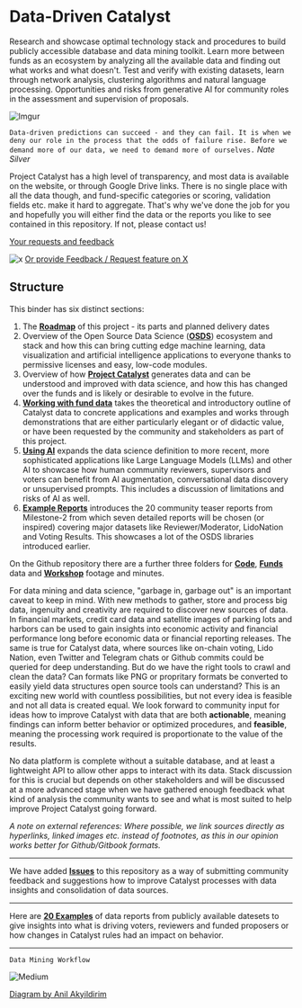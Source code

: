 # Data-Driven Catalyst

Research and showcase optimal technology stack and procedures to build publicly accessible database and data mining toolkit. Learn more between funds as an ecosystem by analyzing all the available data and finding out what works and what doesn't. Test and verify with existing datasets, learn through network analysis, clustering algorithms and natural language processing. Opportunities and risks from generative AI for community roles in the assessment and supervision of proposals.

![Imgur](https://i.imgur.com/ViLBYv9.png)

`Data-driven predictions can succeed - and they can fail. It is when we deny our role in the process that the odds of failure rise. Before we demand more of our data, we need to demand more of ourselves.` _Nate Silver_

Project Catalyst has a high level of transparency, and most data is available on the website, or through Google Drive links. There is no single place with all the data though, and fund-specific categories or scoring, validation fields etc. make it hard to aggregate. That's why we've done the job for you and hopefully you will either find the data or the reports you like to see contained in this repository. If not, please contact us!

[Your requests and feedback](https://forms.gle/JYBmHYfvvnVsr5xN7)

![x](http://i.imgur.com/tXSoThF.png)
[Or provide Feedback / Request feature on X](https://twitter.com/SapientSwarm)


## Structure

This binder has six distinct sections:

1. The [**Roadmap**](https://github.com/Sapient-Predictive-Analytics/Data-Driven_Catalyst/blob/main/Roadmap.md) of this project - its parts and planned delivery dates
2. Overview of the Open Source Data Science ([**OSDS**](https://github.com/Sapient-Predictive-Analytics/Data-Driven_Catalyst/blob/main/OSDS.md)) ecosystem and stack and how this can bring cutting edge machine learning, data visualization and artificial intelligence applications to everyone thanks to permissive licenses and easy, low-code modules.
3. Overview of how [**Project Catalyst**](https://github.com/Sapient-Predictive-Analytics/Data-Driven_Catalyst/blob/main/Project_Catalyst.md) generates data and can be understood and improved with data science, and how this has changed over the funds and is likely or desirable to evolve in the future.
4. [**Working with fund data**](https://github.com/Sapient-Predictive-Analytics/Data-Driven_Catalyst/blob/main/Working_with_Fund_Data.md) takes the theoretical and introductory outline of Catalyst data to concrete applications and examples and works through demonstrations that are either particularly elegant or of didactic value, or have been requested by the community and stakeholders as part of this project.
5. [**Using AI**](https://github.com/Sapient-Predictive-Analytics/Data-Driven_Catalyst/blob/main/Using_AI.md) expands the data science definition to more recent, more sophisticated applications like Large Language Models (LLMs) and other AI to showcase how human community reviewers, supervisors and voters can benefit from AI augmentation, conversational data discovery or unsupervised prompts. This includes a discussion of limitations and risks of AI as well.
6. [**Example Reports**](https://github.com/Sapient-Predictive-Analytics/Data-Driven_Catalyst/blob/main/Funds/examples.md) introduces the 20 community teaser reports from Milestone-2 from which seven detailed reports will be chosen (or inspired) covering major datasets like Reviewer/Moderator, LidoNation and Voting Results. This showcases a lot of the OSDS libraries introduced earlier.

On the Github repository there are a further three folders for [**Code**](https://github.com/Sapient-Predictive-Analytics/Data-Driven\_Catalyst/tree/main/Code), [**Funds**](https://github.com/Sapient-Predictive-Analytics/Data-Driven\_Catalyst/tree/main/Funds) data and [**Workshop**](https://github.com/Sapient-Predictive-Analytics/Data-Driven\_Catalyst/tree/main/Workshop) footage and minutes.

For data mining and data science, "garbage in, garbage out" is an important caveat to keep in mind. With new methods to gather, store and process big data, ingenuity and creativity are required to discover new sources of data. In financial markets, credit card data and satellite images of parking lots and harbors can be used to gain insights into economic activity and financial performance long before economic data or financial reporting releases. The same is true for Catalyst data, where sources like on-chain voting, Lido Nation, even Twitter and Telegram chats or Github commits could be queried for deep understanding. But do we have the right tools to crawl and clean the data? Can formats like PNG or propritary formats be converted to easily yield data structures open source tools can understand? This is an exciting new world with countless possibilities, but not every idea is feasible and not all data is created equal. We look forward to community input for ideas how to improve Catalyst with data that are both **actionable**, meaning findings can inform better behavior or optimized procedures, and **feasible**, meaning the processing work required is proportionate to the value of the results.

No data platform is complete without a suitable database, and at least a lightweight API to allow other apps to interact with its data. Stack discussion for this is crucial but depends on other stakeholders and will be discussed at a more advanced stage when we have gathered enough feedback what kind of analysis the community wants to see and what is most suited to help improve Project Catalyst going forward.

_A note on external references: Where possible, we link sources directly as hyperlinks, linked images etc. instead of footnotes, as this in our opinion works better for Github/Gitbook formats._

***

We have added [**Issues**](https://github.com/Sapient-Predictive-Analytics/Data-Driven\_Catalyst/issues) to this repository as a way of submitting community feedback and suggestions how to improve Catalyst processes with data insights and consolidation of data sources.

***

Here are [**20 Examples**](funds/examples.md) of data reports from publicly available datesets to give insights into what is driving voters, reviewers and funded proposers or how changes in Catalyst rules had an impact on behavior.

***

`Data Mining Workflow`

![Medium](https://miro.medium.com/v2/resize:fit:925/1\*Hezz0cwwf5XZT5za-D29gw.jpeg)

[Diagram by Anil Akyildirim](https://medium.com/@anilak1978\_94291/data-mining-process-basics-7984241d7a45)
